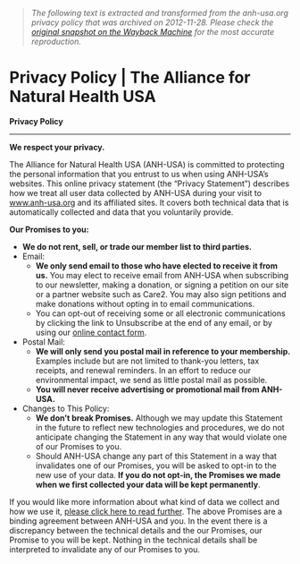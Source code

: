 > *The following text is extracted and transformed from the anh-usa.org privacy policy that was archived on 2012-11-28. Please check the [original snapshot on the Wayback Machine](https://web.archive.org/web/20121128182759id_/http%3A//www.anh-usa.org/%3Fpage_id%3D1242) for the most accurate reproduction.*

# Privacy Policy | The Alliance for Natural Health USA

**Privacy Policy**

* * *

**We respect your privacy.**

The Alliance for Natural Health USA (ANH-USA) is committed to protecting the personal information that you entrust to us when using ANH-USA’s websites. This online privacy statement (the “Privacy Statement”) describes how we treat all user data collected by ANH-USA during your visit to www.anh-usa.org and its affiliated sites. It covers both technical data that is automatically collected and data that you voluntarily provide.

**Our Promises to you:**

  * **We do not rent, sell, or trade our member list to third parties.**
  * Email: 
    * **We only send email to those who have elected to receive it from us.** You may elect to receive email from ANH-USA when subscribing to our newsletter, making a donation, or signing a petition on our site or a partner website such as Care2. You may also sign petitions and make donations without opting in to email communications.
    * You can opt-out of receiving some or all electronic communications by clicking the link to Unsubscribe at the end of any email, or by using our [online contact form](http://www.anh-usa.org/contact-anh-usa/).
  * Postal Mail: 
    * **We will only send you postal mail in reference to your membership.** Examples include but are not limited to thank-you letters, tax receipts, and renewal reminders. In an effort to reduce our environmental impact, we send as little postal mail as possible.
    * **You will never receive advertising or promotional mail from ANH-USA.**
  * Changes to This Policy: 
    * **We don’t break Promises.** Although we may update this Statement in the future to reflect new technologies and procedures, we do not anticipate changing the Statement in any way that would violate one of our Promises to you.
    * Should ANH-USA change any part of this Statement in a way that invalidates one of our Promises, you will be asked to opt-in to the new use of your data. **If you do not opt-in, the Promises we made when we first collected your data will be kept permanently**.



If you would like more information about what kind of data we collect and how we use it, [please click here to read further](http://www.anh-usa.org/privacy-details/). The above Promises are a binding agreement between ANH-USA and you. In the event there is a discrepancy between the technical details and the our Promises, our Promise to you will be kept. Nothing in the technical details shall be interpreted to invalidate any of our Promises to you.
